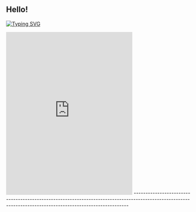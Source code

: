 ## Hello!
[![Typing SVG](https://readme-typing-svg.demolab.com?font=Fira+Code&pause=1000&color=1ABC9C&width=435&lines=I'm+Sameeran+Shinde;Undergrad+Student+In+IT)](https://git.io/typing-svg)

<iframe src="https://assets.pinterest.com/ext/embed.html?id=8655424281965214" height="445" width="345" frameborder="0" scrolling="no" ></iframe>
----------------------------------------------------------------------------------------------------------------------------------------------------------



